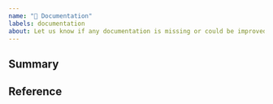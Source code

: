 ```yaml
---
name: "📝 Documentation"
labels: documentation
about: Let us know if any documentation is missing or could be improved
---
```


## Summary

<!-- Describe your use-case which is not covered by existing documentation.
If it is easier to submit a documentation patch instead of writing an issue, just do it! --->

## Reference

<!-- Reference any relevant documentation, other materials or issues/pull requests that can be used for inspiration -->

